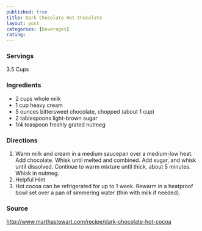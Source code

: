 ```yaml
---
published: true
title: Dark Chocolate Hot Chocolate
layout: post
categories: [beverages]
rating: 
---
```

### Servings
3.5 Cups

### Ingredients
- 2 cups whole milk
- 1 cup heavy cream
- 5 ounces bittersweet chocolate, chopped (about 1 cup)
- 2 tablespoons light-brown sugar
- 1/4 teaspoon freshly grated nutmeg




### Directions
1. Warm milk and cream in a medium saucepan over a medium-low heat. Add chocolate. Whisk until melted and combined. Add sugar, and whisk until dissolved. Continue to warm mixture until thick, about 5 minutes. Whisk in nutmeg.
2. Helpful Hint
3. Hot cocoa can be refrigerated for up to 1 week. Rewarm in a heatproof bowl set over a pan of simmering water (thin with milk if needed).

### Source
<a href="http://www.marthastewart.com/recipe/dark-chocolate-hot-cocoa" target="new">http://www.marthastewart.com/recipe/dark-chocolate-hot-cocoa</a>
